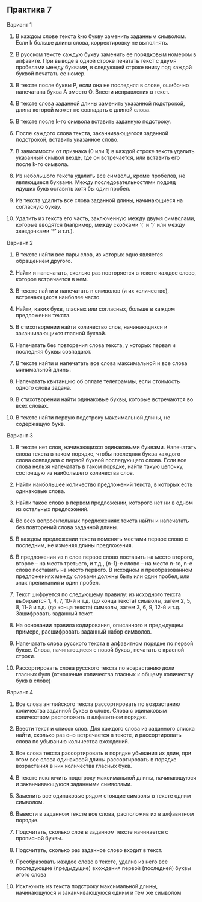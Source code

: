 ## Практика 7

Вариант 1
1.	В каждом слове текста k-ю букву заменить заданным символом. Если k больше длины слова, корректировку не выполнять. 

2.	В русском тексте каждую букву заменить ее порядковым номером в алфавите. При выводе в одной строке печатать текст с двумя пробелами между буквами, в следующей строке внизу под каждой буквой печатать ее номер. 

3.	В тексте после буквы Р, если она не последняя в слове, ошибочно напечатана буква А вместо О. Внести исправления в текст. 

4.	В тексте слова заданной длины заменить указанной подстрокой, длина которой может не совпадать с длиной слова. 

5.	В тексте после k-го символа вставить заданную подстроку.

6.	После каждого слова текста, заканчивающегося заданной подстрокой, вставить указанное слово. 

7.	В зависимости от признака (0 или 1) в каждой строке текста удалить указанный символ везде, где он встречается, или вставить его после k-гo символа. 

8.	Из небольшого текста удалить все символы, кроме пробелов, не являющиеся буквами. Между последовательностями подряд идущих букв оставить хотя бы один пробел. 

9.	Из текста удалить все слова заданной длины, начинающиеся на согласную букву.

10.	Удалить из текста его часть, заключенную между двумя символами, которые вводятся (например, между скобками ‘(’ и ‘)’ или между звездочками ‘*’ и т.п.). 


Вариант 2
1. В тексте найти все пары слов, из которых одно является обращением другого. 

2. Найти и напечатать, сколько раз повторяется в тексте каждое слово, которое встречается в нем. 

3. В тексте найти и напечатать n символов (и их количество), встречающихся наиболее часто. 

4. Найти, каких букв, гласных или согласных, больше в каждом предложении текста. 

5. В стихотворении найти количество слов, начинающихся и заканчивающихся гласной буквой. 

6. Напечатать без повторения слова текста, у которых первая и последняя буквы совпадают. 

7. В тексте найти и напечатать все слова максимальной и все слова минимальной длины. 

8. Напечатать квитанцию об оплате телеграммы, если стоимость одного слова задана. 

9. В стихотворении найти одинаковые буквы, которые встречаются во всех словах. 

10. В тексте найти первую подстроку максимальной длины, не содержащую букв. 


Вариант 3
1.	В тексте нет слов, начинающихся одинаковыми буквами. Напечатать слова текста в таком порядке, чтобы последняя буква каждого слова совпадала с первой буквой последующего слова. Если все слова нельзя напечатать в таком порядке, найти такую цепочку, состоящую из наибольшего количества слов. 

2.	Найти наибольшее количество предложений текста, в которых есть одинаковые слова. 


3.	Найти такое слово в первом предложении, которого нет ни в одном из остальных предложений. 

4.	Во всех вопросительных предложениях текста найти и напечатать без повторений слова заданной длины. 

5.	В каждом предложении текста поменять местами первое слово с последним, не изменяя длины предложения. 

6.	В предложении из n слов первое слово поставить на место второго, второе – на место третьего, и т.д., (n-1)-е слово – на место n-го, n-е слово поставить на место первого. В исходном и преобразованном предложениях между словами должны быть или один пробел, или знак препинания и один пробел. 

7.	Текст шифруется по следующему правилу: из исходного текста выбирается 1, 4, 7, 10-й и т.д. (до конца текста) символы, затем 2, 5, 8, 11-й и т.д. (до конца текста) символы, затем 3, 6, 9, 12-й и т.д. Зашифровать заданный текст. 

8.	На основании правила кодирования, описанного в предыдущем примере, расшифровать заданный набор символов. 

9.	Напечатать слова русского текста в алфавитном порядке по первой букве. Слова, начинающиеся с новой буквы, печатать с красной строки. 

10.	Рассортировать слова русского текста по возрастанию доли гласных букв (отношение количества гласных к общему количеству букв в слове)


Вариант 4
1.	Все слова английского текста рассортировать по возрастанию количества заданной буквы в слове. Слова с одинаковым количеством расположить в алфавитном порядке. 

2.	Ввести текст и список слов. Для каждого слова из заданного списка найти, сколько раз оно встречается в тексте, и рассортировать слова по убыванию количества вхождений. 

3.	Все слова текста рассортировать в порядке убывания их длин, при этом все слова одинаковой длины рассортировать в порядке возрастания в них количества гласных букв.

4.	В тексте исключить подстроку максимальной длины, начинающуюся и заканчивающуюся заданными символами. 

5.	Заменить все одинаковые рядом стоящие символы в тексте одним символом. 

6.	Вывести в заданном тексте все слова, расположив их в алфавитном порядке. 

7.	Подсчитать, сколько слов в заданном тексте начинается с прописной буквы. 

8.	Подсчитать, сколько раз заданное слово входит в текст. 

9.	Преобразовать каждое слово в тексте, удалив из него все последующие (предыдущие) вхождения первой (последней) буквы этого слова

10.	Исключить из текста подстроку максимальной длины, начинающуюся и заканчивающуюся одним и тем же символом




